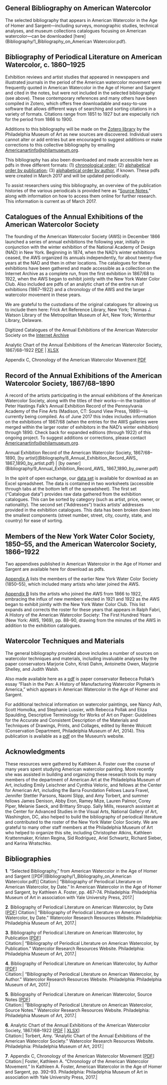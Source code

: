 ## General Bibliography on American Watercolor

The selected bibliography that appears in American Watercolor in the Age of Homer and Sargent—including surveys, monographic studies, technical analyses, and museum collections catalogues focusing on American watercolor—can be downloaded [here](Bibliography/1_Bibliography_on_American Watercolor.pdf). 

## Bibliography of Periodical Literature on American Watercolor, c. 1860–1925

Exhibition reviews and artist studies that appeared in newspapers and illustrated journals in the period of the American watercolor movement were frequently quoted in American Watercolor in the Age of Homer and Sargent and cited in the notes, but were not included in the selected bibliography (see above). These contemporary references and many others have been compiled in Zotero, which offers free downloadable and easy-to-use software that allows different ways of searching and sorting citations in a variety of formats. Citations range from 1851 to 1927 but are especially rich for the period from 1866 to 1900.

Additions to this bibliography will be made on the [Zotero library](https://www.zotero.org/groups/174515/items) by the Philadelphia Museum of Art as new sources are discovered. Individual users cannot alter or add entries but are encouraged to suggest additions or make corrections to this collective bibliography by emailing [Americanartinfo@philamuseum.org](mailto:Americanartinfo@philamuseum.org).

This bibliography has also been downloaded and made accessible here as pdfs in three different formats: (1) [chronological order](Bibliography/2_Bibliography_of_Periodical_Literature_by_date.pdf); (2) [alphabetical order by publication](Bibliography/3_Bibliography_of_Periodical_Literature_by_publication.pdf); (3) [alphabetical order by author](Bibliography/4_Bibliography_of_Periodical_Literature_by_author.pdf), if known. These pdfs were created in March 2017 and will be updated periodically. 

To assist researchers using this bibliography, an overview of the publication histories of the various periodicals is provided here as “[Source Notes](Bibliography/5_Bibliography_of_Periodical_Literature_Source_Notes.pdf),” along with information on how to access them online for further research. This information is current as of March 2017.


## Catalogues of the Annual Exhibitions of the American Watercolor Society

The founding of the American Watercolor Society (AWS) in December 1866 launched a series of annual exhibitions the following year, initially in conjunction with the winter exhibition of the National Academy of Design (NAD) in New York. Beginning in 1874, when the NAD’s winter exhibitions ceased, the AWS organized its annuals independently, for about twenty-five years at the NAD and then in other locations. The catalogues for these exhibitions have been gathered and made accessible as a collection on the Internet Archive as a complete run, from the first exhibition in 1867/68 to 1922, when the AWS began to exhibit jointly with the New York Water Color Club. Also included are pdfs of an analytic chart of the entire run of exhibitions (1867–1922) and a chronology of the AWS and the larger watercolor movement in these years.

We are grateful to the custodians of the original catalogues for allowing us to include them here: Frick Art Reference Library, New York; Thomas J. Watson Library of the Metropolitan Museum of Art, New York; Winterthur Library, Delaware.

Digitized Catalogues of the Annual Exhibitions of the American Watercolor Society on the [Internet Archive](https://archive.org/details/americanwatercolorsociety)

Analytic Chart of the Annual Exhibitions of the American Watercolor Society, 1867/68–1922 [PDF](Bibliography/6_Analytic_Chart_of_the_Annual_Exhibitions_of_the_AWS.pdf) | [XLSX](Bibliography/6_Analytic_Chart_of_the_Annual_Exhibitions_of_the_AWS.xlsx)

Appendix C, Chronology of the American Watercolor Movement [PDF](Bibliography/7_Appendix_C_Chronology_of_the_American_Watercolor_Movement.pdf)

## Record of the Annual Exhibitions of the American Watercolor Society, 1867/68–1890

A record of the artists participating in the annual exhibitions of the American Watercolor Society, along with the titles of their works—in the tradition of Peter Hastings Falk’s Annual Exhibition Record of the Pennsylvania Academy of the Fine Arts (Madison, CT: Sound View Press, 1989)—is currently being compiled. As of June 2017 this index includes information on the exhibitions of 1867/68 (when the entries for the AWS galleries were merged within the larger roster of exhibitors in the NAD’s winter exhibition) through 1890. Check back for expanded editions (through 1922) of this ongoing project. To suggest additions or corrections, please contact <Americanartinfo@philamuseum.org>.

Annual Exhibition Record of the American Watercolor Society, 1867/68–1890, [by artist](Bibliography/8_Annual_Exhibition_Record_AWS_ 1867_1890_by_artist.pdf) | [by owner](Bibliography/9_Annual_Exhibition_Record_AWS_ 1867_1890_by_owner.pdf)


In the spirit of open exchange, our [data set](Bibliography/10_Annual_Exhibition_Record_data_set.xlsx) is available for download as an Excel spreadsheet. The data is contained in two worksheets (accessible through tabs at the bottom left of the spreadsheet). The first set (“Catalogue data”) provides raw data gathered from the exhibition catalogues. This can be sorted by category (such as artist, price, owner, or nationality). The second set (“Addresses”) tracks artists’ addresses provided in the exhibition catalogues. This data has been broken down into the smallest components (street number, street, city, county, state, and country) for ease of sorting.


## Members of the New York Water Color Society, 1850–55, and the American Watercolor Society, 1866–1922

Two appendixes published in American Watercolor in the Age of Homer and Sargent are available here for download as pdfs. 

[Appendix A](Bibliography/11_Appendix_A_Members_of_the_New_York_Water_Color_Society.pdf) lists the members of the earlier New York Water Color Society (1850–55), which included many artists who later joined the AWS.

[Appendix B](Bibliography/12_Appendix_B_Members_of_the_American_Watercolor_Society.pdf) lists the artists who joined the AWS from 1866 to 1922, embracing the influx of new members elected in 1921 and 1922 as the AWS began to exhibit jointly with the New York Water Color Club. This list expands and corrects the roster for these years that appears in Ralph Fabri, A History of the American Watercolor Society: The First Hundred Years (New York: AWS, 1969), pp. 88–90, drawing from the minutes of the AWS in addition to the exhibition catalogues. 

## Watercolor Techniques and Materials

The general bibliography provided above includes a number of sources on watercolor techniques and materials, including invaluable analyses by the paper conservators Marjorie Cohn, Kristi Dahm, Antoinette Owen, Marjorie Shelley, and Judith Walsh. 

Also made available here as a [pdf](Bibliography/13_Pollak_A_History_of_Manufacturing_Watercolor_Paint_in_America.pdf) is paper conservator Rebecca Pollak’s essay “Flash in the Pan: A History of Manufacturing Watercolor Pigments in America,” which appears in American Watercolor in the Age of Homer and Sargent.

For additional technical information on watercolor paintings, see Nancy Ash, Scott Homolka, and Stephanie Lussier, with Rebecca Pollak and Eliza Spaulding, Descriptive Terminology for Works of Art on Paper: Guidelines for the Accurate and Consistent Description of the Materials and Techniques of Drawings, Prints, and Collages, edited by Renée Wolcott (Conservation Department, Philadelphia Museum of Art, 2014). This publication is available as a [pdf](https://www.philamuseum.org/doc_downloads/conservation/DescriptiveTerminologyforArtonPaper.pdf) on the Museum’s website. 

## Acknowledgments

These resources were gathered by Kathleen A. Foster over the course of many years spent studying American watercolor painting. More recently she was assisted in building and organizing these research tools by many members of the department of American Art at the Philadelphia Museum of Art, including Emily Leischner and Cynthia Veloric, and fellows at the Center for American Art, including the Barra Foundation Fellows Laura Fravel, Jennifer Stettler Parsons, Naomi Slipp, and Amy Torbert, and summer fellows James Denison, Abby Eron, Ramey Mize, Lauren Palmor, Corey Piper, Melanie Saeck, and Brittany Strupp. Sally Mills, research assistant at the Center for Advanced Studies in the Visual Arts, National Gallery of Art, Washington, DC, also helped to build the bibliography of periodical literature and contributed to the roster of the New York Water Color Society. We are grateful to many other staff members at the Philadelphia Museum of Art who helped to organize this site, including Christopher Atkins, Kathleen Krattenmaker, Kristen Regina, Sid Rodríguez, Ariel Schwartz, Richard Sieber, and Karina Wratschko. 

## Bibliographies
<b>1</b>. “Selected Bibliography,” from American Watercolor in the Age of Homer and Sargent [[PDF](Bibliography/1_Bibliography_on_American Watercolor.pdf)]
Citation:| 
“Bibliography of Periodical Literature on American Watercolor, by Date.” In American Watercolor in the Age of Homer and Sargent, by Kathleen A. Foster, pp. 467–74. Philadelphia: Philadelphia Museum of Art in association with Yale University Press, 2017.| 

<b>2</b>. Bibliography of Periodical Literature on American Watercolor, by Date [[PDF](Bibliography/2_Bibliography_of_Periodical_Literature_by_date.pdf)]
Citation:|
“Bibliography of Periodical Literature on American Watercolor, by Date.” Watercolor Research Resources Website. Philadelphia: Philadelphia Museum of Art, 2017.|

<b>3</b>. Bibliography of Periodical Literature on American Watercolor, by Publication [[PDF](Bibliography/3_Bibliography_of_Periodical_Literature_by_publication.pdf)]   
Citation:| 
“Bibliography of Periodical Literature on American Watercolor, by Publication.” Watercolor Research Resources Website. Philadelphia: Philadelphia Museum of Art, 2017.| 

<b>4</b>. Bibliography of Periodical Literature on American Watercolor, by Author [[PDF](Bibliography/4_Bibliography_of_Periodical_Literature_by_author.pdf)]   
Citation:| 
“Bibliography of Periodical Literature on American Watercolor, by Author.” Watercolor Research Resources Website. Philadelphia: Philadelphia Museum of Art, 2017.| 

<b>5</b>. Bibliography of Periodical Literature on American Watercolor, Source Notes [[PDF](Bibliography/5_Bibliography_of_Periodical_Literature_Source_Notes.pdf)]   
Citation:| 
“Bibliography of Periodical Literature on American Watercolor, Source Notes.” Watercolor Research Resources Website. Philadelphia: Philadelphia Museum of Art, 2017.| 

<b>6</b>. Analytic Chart of the Annual Exhibitions of the American Watercolor Society, 1867/68–1922 [[PDF](Bibliography/6_Analytic_Chart_of_the_Annual_Exhibitions_of_the_AWS.pdf) | [XLSX](Bibliography/6_Analytic_Chart_of_the_Annual_Exhibitions_of_the_AWS.xlsx)]  
Citation:| 
Torbert, Amy. “Analytic Chart of the Annual Exhibitions of the American Watercolor Society.” Watercolor Research Resources Website. Philadelphia: Philadelphia Museum of Art, 2017.|  

<b>7</b>. Appendix C, Chronology of the American Watercolor Movement [[PDF](Bibliography/7_Appendix_C_Chronology_of_the_American_Watercolor_Movement.pdf)]  
Citation:| 
Foster, Kathleen A. “Chronology of the American Watercolor Movement.” In Kathleen A. Foster, American Watercolor in the Age of Homer and Sargent, pp. 392–93. Philadelphia: Philadelphia Museum of Art in association with Yale University Press, 2017.| 
